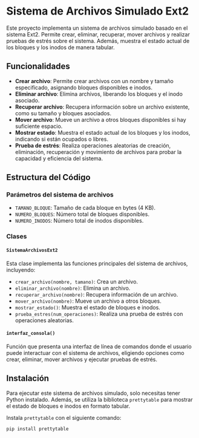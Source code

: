 # Sistema de Archivos Simulado Ext2

Este proyecto implementa un sistema de archivos simulado basado en el sistema Ext2. Permite crear, eliminar, recuperar, mover archivos y realizar pruebas de estrés sobre el sistema. Además, muestra el estado actual de los bloques y los inodos de manera tabular.

## Funcionalidades

- **Crear archivo**: Permite crear archivos con un nombre y tamaño especificado, asignando bloques disponibles e inodos.
- **Eliminar archivo**: Elimina archivos, liberando los bloques y el inodo asociado.
- **Recuperar archivo**: Recupera información sobre un archivo existente, como su tamaño y bloques asociados.
- **Mover archivo**: Mueve un archivo a otros bloques disponibles si hay suficiente espacio.
- **Mostrar estado**: Muestra el estado actual de los bloques y los inodos, indicando si están ocupados o libres.
- **Prueba de estrés**: Realiza operaciones aleatorias de creación, eliminación, recuperación y movimiento de archivos para probar la capacidad y eficiencia del sistema.

## Estructura del Código

### Parámetros del sistema de archivos

- `TAMANO_BLOQUE`: Tamaño de cada bloque en bytes (4 KB).
- `NUMERO_BLOQUES`: Número total de bloques disponibles.
- `NUMERO_INODOS`: Número total de inodos disponibles.

### Clases

#### `SistemaArchivosExt2`

Esta clase implementa las funciones principales del sistema de archivos, incluyendo:

- `crear_archivo(nombre, tamano)`: Crea un archivo.
- `eliminar_archivo(nombre)`: Elimina un archivo.
- `recuperar_archivo(nombre)`: Recupera información de un archivo.
- `mover_archivo(nombre)`: Mueve un archivo a otros bloques.
- `mostrar_estado()`: Muestra el estado de bloques e inodos.
- `prueba_estres(num_operaciones)`: Realiza una prueba de estrés con operaciones aleatorias.

#### `interfaz_consola()`

Función que presenta una interfaz de línea de comandos donde el usuario puede interactuar con el sistema de archivos, eligiendo opciones como crear, eliminar, mover archivos y ejecutar pruebas de estrés.

## Instalación

Para ejecutar este sistema de archivos simulado, solo necesitas tener Python instalado. Además, se utiliza la biblioteca `prettytable` para mostrar el estado de bloques e inodos en formato tabular.

Instala `prettytable` con el siguiente comando:

```bash
pip install prettytable
